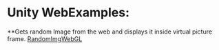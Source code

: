 ### 

# Unity WebExamples:

**Gets random Image from the web and displays it inside virtual picture frame.
[RandomImgWebGL](https://navarone77.github.io/navarone77/RandomImgWebGL/)

